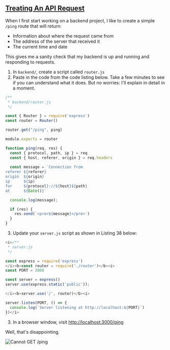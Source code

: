 <!-- Treating an API request -->
<section
  id="treating-an-api-request"
  aria-labelledby="treating-an-api-request"
  data-item="An API Request"
>
  <h2><a href="#treating-an-api-request">Treating An API Request</a></h2>
  
When I first start working on a backend project, I like to create a simple `/ping` route that will return:

- Information about where the request came from
- The address of the server that received it
- The current time and date

This gives me a sanity check that my backend is up and running and responding to requests.

1. In `backend/`, create a script called `router.js`
2. Paste in the code from the code listing below. Take a few minutes to see if you can understand what it does. But no worries: I'll explain in detail in a moment.

```javascript
/**
 * backend/router.js
 */

const { Router } = require('express')
const router = Router()

router.get("/ping", ping)

module.exports = router

function ping(req, res) {
  const { protocol, path, ip } = req
  const { host, referer, origin } = req.headers
  
  const message = `Connection from
referer ${referer}
origin  ${origin}
ip      ${ip}
for     ${protocol}://${host}${path}
at      ${Date()}`

  console.log(message);

  if (res) {
    res.send(`<pre>${message}</pre>`)
  }
}
```


3. Update your `server.js` script as shown in Listing 38 below:

```javascript
<i>/**
 * server.js
 */

const express = require('express')
</i><b>const router = require('./router')</b><i>
const PORT = 3000

const server = express()
server.use(express.static('public'));

</i><b>server.use('/', router)</b><i>

server.listen(PORT, () => {
  console.log(`Server listening at http://localhost:${PORT}`)
})</i>
```


3. In a browser window, visit [http://localhost:3000/ping](http://localhost:3000/ping)

Well, that's disappointing.

![Cannot GET /ping](images/cannotGetPing.webp)


</section>